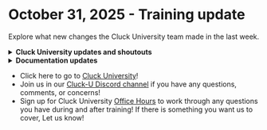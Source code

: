 # October 31, 2025 - Training update

Explore what new changes the Cluck University team made in the last week.

<details>

<summary><strong>Cluck University updates and shoutouts</strong> </summary>

* We added session recordings to the [Live Training - Clean Automation](https://learn.rewst.io/live-training-clean-automation) course!
* Check out a great resource: [Getting strategic with webhook triggers](https://learn.rewst.io/getting-strategic-with-webhook-triggers)
* Get certified! Visit the [Rewst Certifications page](https://learn.rewst.io/page/certificates) to explore trainings (self-paced and live), take the certification exams, and earn prestigious badges.
  * **Rewst Foundations shoutouts**: A big shoutout to Marianne, Shivang, Ashan, Yordi, Mark, Evan, and Kishan for passing the Foundations Certification!
  * **Clean Automation shoutouts**: Congrats to Gary, Justin, and James for passing the Clean Automation Certification!

</details>

<details>

<summary><strong>Documentation updates</strong> </summary>

* [New link page to our Rewst security and trust centers, hosted on our Rewst company website](https://docs.rewst.help/security/rewst-trust-and-security-center)
* [Updated guidance for setup of our Microsoft Cloud Integration Bundle, to now include better instructions for key vaults](https://docs.rewst.help/documentation/configuration/integrations/integration-guides/microsoft-cloud-integration-bundle)
* [How to configure a web hook trigger for CORS requests, most routinely related to App Builder](https://docs.rewst.help/documentation/automations/intro-to-triggers/use-cases-and-examples/configure-a-webhook-trigger-for-cors-requests)
* [Corrected URL copy+paste template for our ](https://docs.rewst.help/documentation/agent-smith/agent-smith-configuration-overview#choose-the-correct-iot-hub-subscription)[Quickbooks](https://docs.rewst.help/documentation/configuration/integrations/integration-guides/quickbooks-online-integration-setup) and [Xero](https://docs.rewst.help/documentation/configuration/integrations/integration-guides/xero-integration-setup) integration setup docs
* [Cloudmore integration](https://docs.rewst.help/documentation/configuration/integrations/integration-guides/cloudmore-integration)

</details>

* Click here to go to [Cluck University](https://learn.rewst.io/)!&#x20;
* Join us in our [Cluck-U Discord channel](https://discord.com/channels/936789089703845988/1121465945295167588) if you have any questions, comments, or concerns!
* Sign up for Cluck University [Office Hours](https://learn.rewst.io/cluck-university-office-hours)  to work through any questions you have during and after training! If there is something you want us to cover, Let us know!
